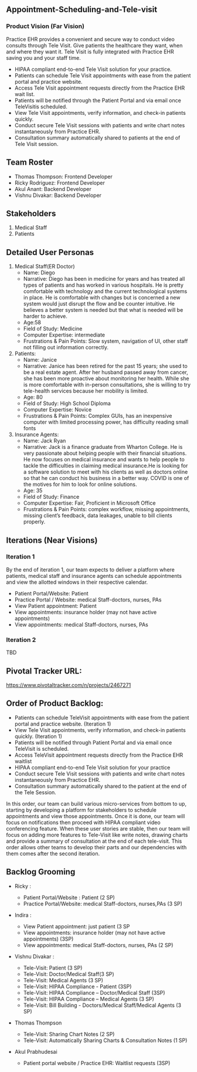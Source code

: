 ## Appointment-Scheduling-and-Tele-visit

### Product Vision (Far Vision)
Practice EHR provides a convenient and secure way to conduct video consults through Tele Visit. Give patients the healthcare they want, when and where they want it. Tele Visit is fully integrated with Practice EHR saving you and your staff time.

* HIPAA compliant end-to-end Tele Visit solution for your practice.
* Patients can schedule Tele Visit appointments with ease from the patient portal and practice website.
* Access Tele Visit appointment requests directly from the Practice EHR wait list.
* Patients will be notified through the Patient Portal and via email once TeleVisitis scheduled.
* View Tele Visit appointments, verify information, and check-in patients quickly.
* Conduct secure Tele Visit sessions with patients and write chart notes instantaneously from Practice EHR.
* Consultation summary automatically shared to patients at the end of Tele Visit session.

## Team Roster
* Thomas Thompson: Frontend Developer
* Ricky Rodriguez: Frontend Developer
* Akul Anant: Backend Developer
* Vishnu Divakar: Backend Developer


## Stakeholders
1. Medical Staff
2. Patients

## Detailed User Personas
1. Medical Staff(ER Doctor)
    * Name: Diego
    * Narrative: Diego has been in medicine for years and has treated all types of patients and has worked in various hospitals. He is pretty comfortable with technology and the current technological systems in place. He is comfortable with changes but is concerned a new system would just disrupt the flow and be counter intuitive. He believes a better system is needed but that what is needed  will be harder to achieve.
    * Age:58
    * Field of Study: Medicine
    * Computer Expertise: intermediate
    * Frustrations & Pain Points: Slow system, navigation of UI, other staff not filling out information correctly.
2. Patients:
    * Name: Janice
    * Narrative: Janice has been retired for the past 15 years; she used to be a real estate agent. After her husband passed away from cancer, she has been more proactive about monitoring her health. While she is more comfortable with in-person consultations, she is willing to try tele-health services because her mobility is limited.
    * Age: 80
    * Field of Study: High School Diploma
    * Computer Expertise: Novice
    * Frustrations & Pain Points: Complex GUIs, has an inexpensive computer with limited processing power, has difficulty reading small fonts
3. Insurance Agents:
    * Name: Jack Ryan
    * Narrative: Jack is a finance graduate from Wharton College. He is very passionate about helping people with their financial situations. He now focuses on medical insurance and wants to help people to tackle the difficulties in claiming medical insurance.He is looking for a software solution to meet with his clients as well as doctors online so that he can conduct his business in a better way. COVID is one of the motives for him to look for online solutions.
    * Age: 35
    * Field of Study: Finance
    * Computer Expertise: Fair, Proficient in Microsoft Office
    * Frustrations & Pain Points: complex workflow, missing appointments, missing client’s feedback, data leakages, unable to bill clients properly.

## Iterations (Near Visions)

### Iteration 1

By the end of iteration 1, our team expects to deliver a platform where patients, medical staff and insurance agents can schedule appointments and view the allotted windows in their respective calendar.
* Patient Portal/Website: Patient
* Practice Portal / Website: medical Staff-doctors, nurses, PAs
* View Patient appointment: Patient
* View appointments: insurance holder (may not have active appointments)
* View appointments: medical Staff-doctors, nurses, PAs

### Iteration 2
TBD

## Pivotal Tracker URL:
https://www.pivotaltracker.com/n/projects/2467271

## Order of Product Backlog:
* Patients can schedule TeleVisit appointments with ease from the patient portal and practice website. (Iteration 1)
* View Tele Visit appointments, verify information, and check-in patients quickly. (Iteration 1)
* Patients will be notified through Patient Portal and via email once TeleVisit is scheduled.
* Access TeleVisit appointment requests directly from the Practice EHR waitlist
* HIPAA compliant end-to-end Tele Visit solution for your practice
* Conduct secure Tele Visit sessions with patients and write chart notes instantaneously from Practice EHR.
* Consultation summary automatically shared to the patient at the end of the Tele Session.

In this order, our team can build various micro-services from bottom to up, starting by developing a platform for stakeholders to schedule appointments and view those appointments. Once it is done, our team will focus on notifications then proceed with HIPAA compliant video conferencing feature. When these user stories are stable, then our team will focus on adding more features to Tele-Visit like write notes, drawing charts and provide a summary of consultation at the end of each tele-visit. This order allows other teams to develop their parts and our dependencies with them comes after the second iteration.

## Backlog Grooming
* Ricky :
    * Patient Portal/Website : Patient (2 SP)
    * Practice Portal/Website: medical Staff-doctors, nurses,PAs (3 SP)


* Indira :
    * View Patient appointment: just patient (3 SP
    * View appointments: insurance holder (may not have active appointments) (3SP)
    * View appointments: medical Staff-doctors, nurses, PAs (2 SP)

* Vishnu Divakar :
    * Tele-Visit: Patient (3 SP)
    * Tele-Visit: Doctor/Medical Staff(3 SP)
    * Tele-Visit: Medical Agents (3 SP)
    * Tele-Visit: HIPAA Compliance - Patient (3SP)
    * Tele-Visit: HIPAA Compliance – Doctor/Medical Staff (3SP)
    * Tele-Visit: HIPAA Compliance – Medical Agents (3 SP)
    * Tele-Visit: Bill Building - Doctors/Medical Staff/Medical Agents (3 SP)

* Thomas Thompson
    * Tele-Visit: Sharing Chart Notes (2 SP)
    * Tele-Visit: Automatically Sharing Charts & Consultation Notes (1 SP)

* Akul Prabhudesai
    * Patient portal website / Practice EHR: Waitlist requests (3SP)
